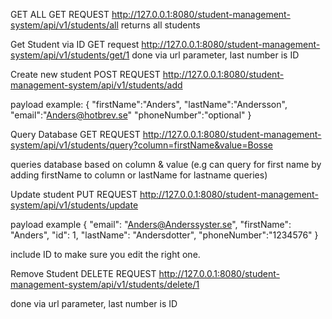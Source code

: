 

GET ALL
GET REQUEST
http://127.0.0.1:8080/student-management-system/api/v1/students/all
returns all students

Get Student via ID
GET request
http://127.0.0.1:8080/student-management-system/api/v1/students/get/1
done via url parameter, last number is ID


Create new student
POST REQUEST
http://127.0.0.1:8080/student-management-system/api/v1/students/add

payload example:
{
"firstName":"Anders",
"lastName":"Andersson",
"email":"Anders@hotbrev.se"
"phoneNumber":"optional"
}

Query Database
GET REQUEST
http://127.0.0.1:8080/student-management-system/api/v1/students/query?column=firstName&value=Bosse

queries database based on column & value (e.g can query for first name by adding firstName to column or lastName for lastname queries)

Update student
PUT REQUEST
http://127.0.0.1:8080/student-management-system/api/v1/students/update

payload example
{
"email": "Anders@Anderssyster.se",
"firstName": "Anders",
"id": 1,
"lastName": "Andersdotter",
"phoneNumber":"1234576"
}

include ID to make sure you edit the right one.


Remove Student
DELETE REQUEST
http://127.0.0.1:8080/student-management-system/api/v1/students/delete/1

done via url parameter, last number is ID


